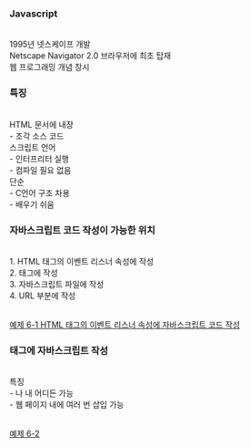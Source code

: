 <h3>Javascript</h3><br>
  1995년 넷스케이프 개발<br>
  Netscape Navigator 2.0 브라우저에 최초 탑재<br>
  웹 프로그래밍 개념 창시<br>
<h3>특징</h3><br>
  HTML 문서에 내장<br>
   - 조각 소스 코드<br>
  스크립트 언어<br>
   - 인터프리터 실행<br>
   - 컴파일 필요 없음<br>
  단순<br>
   - C언어 구조 차용<br>
   - 배우기 쉬움<br>
<h3>자바스크립트 코드 작성이 가능한 위치</h3><br>
  1. HTML 태그의 이벤트 리스너 속성에 작성<br>
  2. <script></script> 태그에 작성<br>
  3. 자바스크립트 파일에 작성<br>
  4. URL 부분에 작성<br>
<br>

[예제 6-1 HTML 태그의 이벤트 리스너 속성에 자바스크립트 코드 작성](https://github.com/yeppi329/javascript/blob/main/ex6_1)
<br>
<h3><script></script> 태그에 자바스크립트 작성</h3><br>
  특징<br>
   - <head></head>나 <body></body> 내 어디든 가능<br>
   - 웹 페이지 내에 여러 번 삽입 가능<br>
   <br>

[예제 6-2 <script>태그에 자바스크립트코드작성](https://github.com/yeppi329/javascript/blob/main/ex6_2)
<br>
<h3>자바스크립트 코드를 별도 파일에 작성</h3>
  자바스크립트 코드 파일 저장<br>
   - 확장자 .js 파일에 저장<br>
   - <script> 태그 없이 자바스크립트 코드만 저장<br>
  여러 웹 페이지에서 불러 사용<br>
   - 웹 페이지마다 자바스크립트 코드 작성 중복 불필요<br>
   - <script> 태그의 src 속성으로 파일을 불러 사용<br>

    <script src=“파일이름.js”><br>
        // HTML5부터 이곳에 자바스크립트 코드 추가 작성하면 안 됨<br>
    </script><br>

	<br>
[예제 6–3 자바스크립트 파일 작성 및 불러오기](https://github.com/yeppi329/javascript/blob/main/ex6_3)
	<br>
